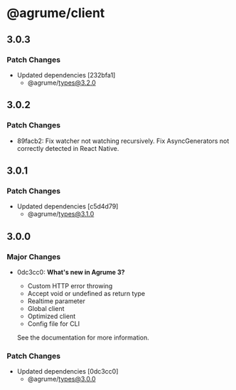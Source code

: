 # @agrume/client

## 3.0.3

### Patch Changes

- Updated dependencies [232bfa1]
  - @agrume/types@3.2.0

## 3.0.2

### Patch Changes

- 89facb2: Fix watcher not watching recursively. Fix AsyncGenerators not correctly detected in React Native.

## 3.0.1

### Patch Changes

- Updated dependencies [c5d4d79]
  - @agrume/types@3.1.0

## 3.0.0

### Major Changes

- 0dc3cc0: **What's new in Agrume 3?**

  - Custom HTTP error throwing
  - Accept void or undefined as return type
  - Realtime parameter
  - Global client
  - Optimized client
  - Config file for CLI

  See the documentation for more information.

### Patch Changes

- Updated dependencies [0dc3cc0]
  - @agrume/types@3.0.0
